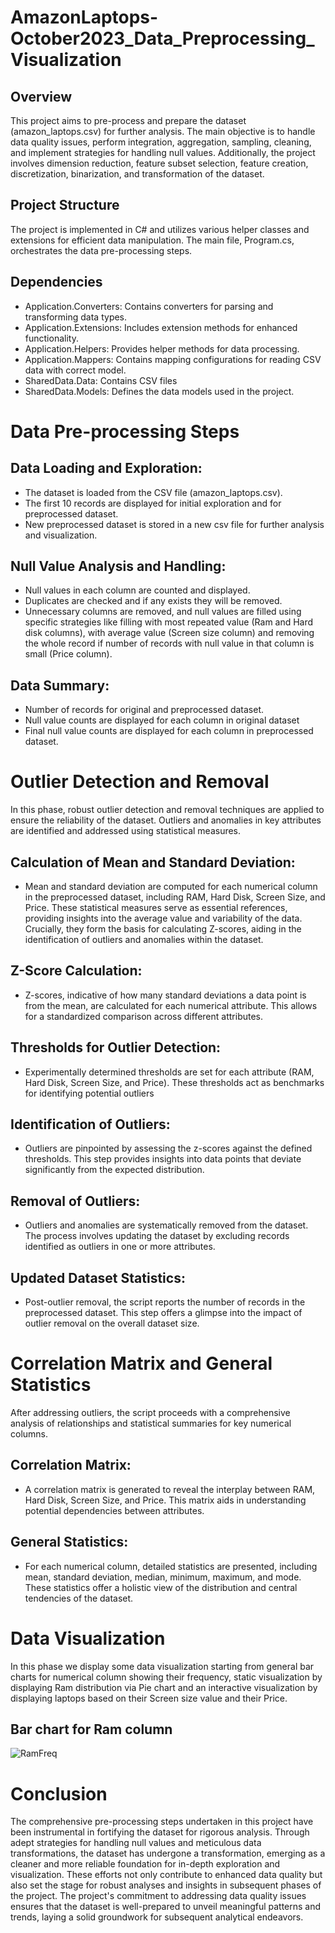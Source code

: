 # AmazonLaptops-October2023_Data_Preprocessing_Visualization

## Overview
This project aims to pre-process and prepare the dataset (amazon_laptops.csv) for further analysis. The main objective is to handle data quality issues, perform integration, aggregation, sampling, cleaning, and implement strategies for handling null values. Additionally, the project involves dimension reduction, feature subset selection, feature creation, discretization, binarization, and transformation of the dataset.

## Project Structure
The project is implemented in C# and utilizes various helper classes and extensions for efficient data manipulation. The main file, Program.cs, orchestrates the data pre-processing steps.

## Dependencies
* Application.Converters: Contains converters for parsing and transforming data types.
* Application.Extensions: Includes extension methods for enhanced functionality.
* Application.Helpers: Provides helper methods for data processing.
* Application.Mappers: Contains mapping configurations for reading CSV data with correct model.
* SharedData.Data: Contains CSV files
* SharedData.Models: Defines the data models used in the project.

# Data Pre-processing Steps

## Data Loading and Exploration:
* The dataset is loaded from the CSV file (amazon_laptops.csv).
* The first 10 records are displayed for initial exploration and for preprocessed dataset.
* New preprocessed dataset is stored in a new csv file for further analysis and visualization.

## Null Value Analysis and Handling:
* Null values in each column are counted and displayed.
* Duplicates are checked and if any exists they will be removed.
* Unnecessary columns are removed, and null values are filled using specific strategies like filling with most repeated value (Ram and Hard disk columns), with average value (Screen size column) and removing the whole record if number of records with null value in that column is small (Price column).

## Data Summary:
* Number of records for original and preprocessed dataset.
* Null value counts are displayed for each column in original dataset
* Final null value counts are displayed for each column in preprocessed dataset.

# Outlier Detection and Removal

In this phase, robust outlier detection and removal techniques are applied to ensure the reliability of the dataset. Outliers and anomalies in key attributes are identified and addressed using statistical measures.

## Calculation of Mean and Standard Deviation:
* Mean and standard deviation are computed for each numerical column in the preprocessed dataset, including RAM, Hard Disk, Screen Size, and Price. These statistical measures serve as essential references, providing insights into the average value and variability of the data. Crucially, they form the basis for calculating Z-scores, aiding in the identification of outliers and anomalies within the dataset.

## Z-Score Calculation:
* Z-scores, indicative of how many standard deviations a data point is from the mean, are calculated for each numerical attribute. This allows for a standardized comparison across different attributes.

## Thresholds for Outlier Detection:
* Experimentally determined thresholds are set for each attribute (RAM, Hard Disk, Screen Size, and Price). These thresholds act as benchmarks for identifying potential outliers

## Identification of Outliers:
* Outliers are pinpointed by assessing the z-scores against the defined thresholds. This step provides insights into data points that deviate significantly from the expected distribution.

## Removal of Outliers:
* Outliers and anomalies are systematically removed from the dataset. The process involves updating the dataset by excluding records identified as outliers in one or more attributes.

## Updated Dataset Statistics:
* Post-outlier removal, the script reports the number of records in the preprocessed dataset. This step offers a glimpse into the impact of outlier removal on the overall dataset size.

# Correlation Matrix and General Statistics

After addressing outliers, the script proceeds with a comprehensive analysis of relationships and statistical summaries for key numerical columns.
## Correlation Matrix:
* A correlation matrix is generated to reveal the interplay between RAM, Hard Disk, Screen Size, and Price. This matrix aids in understanding potential dependencies between attributes.

## General Statistics:
* For each numerical column, detailed statistics are presented, including mean, standard deviation, median, minimum, maximum, and mode. These statistics offer a holistic view of the distribution and central tendencies of the dataset.

# Data Visualization

In this phase we display some data visualization starting from general bar charts for numerical column showing their frequency, static visualization by displaying Ram distribution via Pie chart and an interactive visualization by displaying laptops based on their Screen size value and their Price.

## Bar chart for Ram column
![RamFreq](https://github.com/Albiongit/AmazonLaptops-October2023_Data_Preprocessing_Visualization/assets/62037447/7e2f1cb4-8964-4cd6-a21e-9b1471b902b3)



# Conclusion
The comprehensive pre-processing steps undertaken in this project have been instrumental in fortifying the dataset for rigorous analysis. Through adept strategies for handling null values and meticulous data transformations, the dataset has undergone a transformation, emerging as a cleaner and more reliable foundation for in-depth exploration and visualization. These efforts not only contribute to enhanced data quality but also set the stage for robust analyses and insights in subsequent phases of the project. The project's commitment to addressing data quality issues ensures that the dataset is well-prepared to unveil meaningful patterns and trends, laying a solid groundwork for subsequent analytical endeavors.
